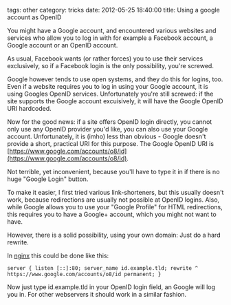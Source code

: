 tags: other
category: tricks
date: 2012-05-25 18:40:00
title: Using a google account as OpenID



You might have a Google account, and encountered various websites and
services who allow you to log in with for example a Facebook account,
a Google account or an OpenID account.

As usual, Facebook wants (or rather forces) you to use their services exclusively,
so if a Facebook login is the only possibility, you're screwed.

Google however tends to use open systems, and they do this for logins, too.
Even if a website requires you to log in using your Google account,
it is using Googles OpenID services.
Unfortunately you're still screwed: if the site supports the Google account excuisively,
it will have the Google OpenID URI hardcoded.

Now for the good news: if a site offers OpenID login directly,
you cannot only use any OpenID provider you'd like, you can also use your Google account.
Unfortunately, it is (imho) less than obvious - Google doesn't provide a short, practical URI for this purpose.
The Google OpenID URI is [https://www.google.com/accounts/o8/id](https://www.google.com/accounts/o8/id).

Not terrible, yet inconvenient, because you'll have to type it in if there is no huge "Google Login" button.

To make it easier, I first tried various link-shorteners, but this usually doesn't work,
because redirections are usually not possible at OpenID logins.
Also, while Google allows you to use your "Google Profile" for HTML redirections,
this requires you to have a Google+ account, which you might not want to have.

However, there is a solid possibility, using your own domain: Just do a hard rewrite.

In [nginx](http://www.nginx.org) this could be done like this:

``
server {
	listen [::]:80;
	server_name id.example.tld;
	rewrite ^ https://www.google.com/accounts/o8/id permanent;
}
``

Now just type id.example.tld in your OpenID login field, an Google will log you in.
For other webservers it should work in a similar fashion.

